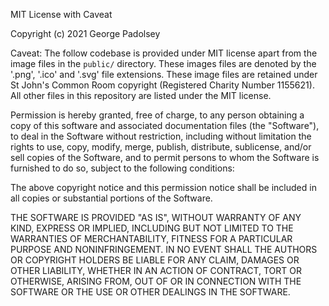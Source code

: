 MIT License with Caveat

Copyright (c) 2021 George Padolsey

Caveat: The follow codebase is provided under MIT license apart from the image
files in the `public/` directory. These images files are denoted by the '.png',
'.ico' and '.svg' file extensions. These image files are retained under St John's
Common Room copyright (Registered Charity Number 1155621). All other files in this
repository are listed under the MIT license.

Permission is hereby granted, free of charge, to any person obtaining a copy
of this software and associated documentation files (the "Software"), to deal
in the Software without restriction, including without limitation the rights
to use, copy, modify, merge, publish, distribute, sublicense, and/or sell
copies of the Software, and to permit persons to whom the Software is
furnished to do so, subject to the following conditions:

The above copyright notice and this permission notice shall be included in all
copies or substantial portions of the Software.

THE SOFTWARE IS PROVIDED "AS IS", WITHOUT WARRANTY OF ANY KIND, EXPRESS OR
IMPLIED, INCLUDING BUT NOT LIMITED TO THE WARRANTIES OF MERCHANTABILITY,
FITNESS FOR A PARTICULAR PURPOSE AND NONINFRINGEMENT. IN NO EVENT SHALL THE
AUTHORS OR COPYRIGHT HOLDERS BE LIABLE FOR ANY CLAIM, DAMAGES OR OTHER
LIABILITY, WHETHER IN AN ACTION OF CONTRACT, TORT OR OTHERWISE, ARISING FROM,
OUT OF OR IN CONNECTION WITH THE SOFTWARE OR THE USE OR OTHER DEALINGS IN THE
SOFTWARE.